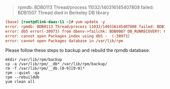 



>rpmdb: BDB0113 Thread/process 11032/140316145407808 failed: BDB1507 Thread died in Berkeley DB library

```ini
(base) [root@dlink-daas-11 ~]# yum update -y
error: rpmdb: BDB0113 Thread/process 11032/140316145407808 failed: BDB1507 Thread died in Berkeley DB library
error: db5 error(-30973) from dbenv->failchk: BDB0087 DB_RUNRECOVERY: Fatal error, run database recovery
error: cannot open Packages index using db5 -  (-30973)
error: cannot open Packages database in /var/lib/rpm
```

Please follow these steps to backup and rebuild the rpmdb database:

```shell
mkdir /var/lib/rpm/backup
cp -a /var/lib/rpm/__db* /var/lib/rpm/backup/
rm -f /var/lib/rpm/__db.[0-9][0-9]*
rpm --quiet -qa
rpm --rebuilddb
yum clean all
```

